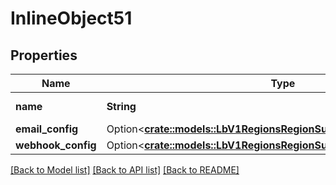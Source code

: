 # InlineObject51

## Properties

Name | Type | Description | Notes
------------ | ------------- | ------------- | -------------
**name** | **String** | Subscriber name | 
**email_config** | Option<[**crate::models::LbV1RegionsRegionSubscribersEmailConfig**](_lb_v1_regions__region__subscribers_email_config.md)> |  | [optional]
**webhook_config** | Option<[**crate::models::LbV1RegionsRegionSubscribersWebhookConfig**](_lb_v1_regions__region__subscribers_webhook_config.md)> |  | [optional]

[[Back to Model list]](../README.md#documentation-for-models) [[Back to API list]](../README.md#documentation-for-api-endpoints) [[Back to README]](../README.md)


